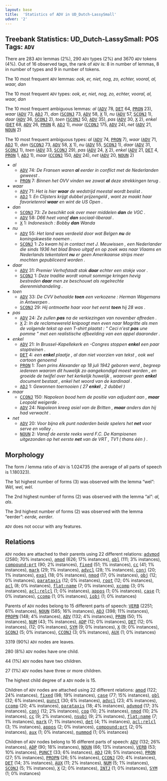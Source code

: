 ```yaml
---
layout: base
title:  'Statistics of ADV in UD_Dutch-LassySmall'
udver: '2'
---
```


## Treebank Statistics: UD_Dutch-LassySmall: POS Tags: `ADV`

There are 283 `ADV` lemmas (2%), 290 `ADV` types (2%) and 3670 `ADV` tokens (4%).
Out of 16 observed tags, the rank of `ADV` is: 8 in number of lemmas, 8 in number of types and 9 in number of tokens.

The 10 most frequent `ADV` lemmas: <em>ook, er, niet, nog, zo, echter, vooral, al, waar, dan</em>

The 10 most frequent `ADV` types:  <em>ook, er, niet, nog, zo, echter, vooral, al, waar, dan</em>

The 10 most frequent ambiguous lemmas: <em>al</em> (<tt><a href="nl_lassysmall-pos-ADV.html">ADV</a></tt> 78, <tt><a href="nl_lassysmall-pos-DET.html">DET</a></tt> 64, <tt><a href="nl_lassysmall-pos-PRON.html">PRON</a></tt> 23), <em>waar</em> (<tt><a href="nl_lassysmall-pos-ADV.html">ADV</a></tt> 73, <tt><a href="nl_lassysmall-pos-ADJ.html">ADJ</a></tt> 7), <em>dan</em> (<tt><a href="nl_lassysmall-pos-SCONJ.html">SCONJ</a></tt> 73, <tt><a href="nl_lassysmall-pos-ADV.html">ADV</a></tt> 58, <tt><a href="nl_lassysmall-pos-X.html">X</a></tt> 1), <em>nu</em> (<tt><a href="nl_lassysmall-pos-ADV.html">ADV</a></tt> 57, <tt><a href="nl_lassysmall-pos-SCONJ.html">SCONJ</a></tt> 1), <em>daar</em> (<tt><a href="nl_lassysmall-pos-ADV.html">ADV</a></tt> 36, <tt><a href="nl_lassysmall-pos-SCONJ.html">SCONJ</a></tt> 2), <em>toen</em> (<tt><a href="nl_lassysmall-pos-SCONJ.html">SCONJ</a></tt> 50, <tt><a href="nl_lassysmall-pos-ADV.html">ADV</a></tt> 35), <em>pas</em> (<tt><a href="nl_lassysmall-pos-ADV.html">ADV</a></tt> 30, <tt><a href="nl_lassysmall-pos-X.html">X</a></tt> 2), <em>enkel</em> (<tt><a href="nl_lassysmall-pos-DET.html">DET</a></tt> 68, <tt><a href="nl_lassysmall-pos-ADV.html">ADV</a></tt> 26, <tt><a href="nl_lassysmall-pos-PRON.html">PRON</a></tt> 8, <tt><a href="nl_lassysmall-pos-ADJ.html">ADJ</a></tt> 1), <em>maar</em> (<tt><a href="nl_lassysmall-pos-CCONJ.html">CCONJ</a></tt> 175, <tt><a href="nl_lassysmall-pos-ADV.html">ADV</a></tt> 24), <em>net</em> (<tt><a href="nl_lassysmall-pos-ADV.html">ADV</a></tt> 21, <tt><a href="nl_lassysmall-pos-NOUN.html">NOUN</a></tt> 2)

The 10 most frequent ambiguous types:  <em>al</em> (<tt><a href="nl_lassysmall-pos-ADV.html">ADV</a></tt> 74, <tt><a href="nl_lassysmall-pos-PRON.html">PRON</a></tt> 7), <em>waar</em> (<tt><a href="nl_lassysmall-pos-ADV.html">ADV</a></tt> 71, <tt><a href="nl_lassysmall-pos-ADJ.html">ADJ</a></tt> 1), <em>dan</em> (<tt><a href="nl_lassysmall-pos-SCONJ.html">SCONJ</a></tt> 73, <tt><a href="nl_lassysmall-pos-ADV.html">ADV</a></tt> 58, <tt><a href="nl_lassysmall-pos-X.html">X</a></tt> 1), <em>nu</em> (<tt><a href="nl_lassysmall-pos-ADV.html">ADV</a></tt> 55, <tt><a href="nl_lassysmall-pos-SCONJ.html">SCONJ</a></tt> 1), <em>daar</em> (<tt><a href="nl_lassysmall-pos-ADV.html">ADV</a></tt> 31, <tt><a href="nl_lassysmall-pos-SCONJ.html">SCONJ</a></tt> 1), <em>toen</em> (<tt><a href="nl_lassysmall-pos-ADV.html">ADV</a></tt> 33, <tt><a href="nl_lassysmall-pos-SCONJ.html">SCONJ</a></tt> 29), <em>pas</em> (<tt><a href="nl_lassysmall-pos-ADV.html">ADV</a></tt> 24, <tt><a href="nl_lassysmall-pos-X.html">X</a></tt> 2), <em>enkel</em> (<tt><a href="nl_lassysmall-pos-ADV.html">ADV</a></tt> 21, <tt><a href="nl_lassysmall-pos-DET.html">DET</a></tt> 4, <tt><a href="nl_lassysmall-pos-PRON.html">PRON</a></tt> 1, <tt><a href="nl_lassysmall-pos-ADJ.html">ADJ</a></tt> 1), <em>maar</em> (<tt><a href="nl_lassysmall-pos-CCONJ.html">CCONJ</a></tt> 150, <tt><a href="nl_lassysmall-pos-ADV.html">ADV</a></tt> 24), <em>net</em> (<tt><a href="nl_lassysmall-pos-ADV.html">ADV</a></tt> 20, <tt><a href="nl_lassysmall-pos-NOUN.html">NOUN</a></tt> 2)


* <em>al</em>
  * <tt><a href="nl_lassysmall-pos-ADV.html">ADV</a></tt> 74: <em>De Fransen waren <b>al</b> eerder in conflict met de Nederlanden geweest .</em>
  * <tt><a href="nl_lassysmall-pos-PRON.html">PRON</a></tt> 7: <em>Binnen het OVV vinden we zowat <b>al</b> deze strekkingen terug .</em>
* <em>waar</em>
  * <tt><a href="nl_lassysmall-pos-ADV.html">ADV</a></tt> 71: <em>Het is hier <b>waar</b> de wedstrijd meestal wordt beslist .</em>
  * <tt><a href="nl_lassysmall-pos-ADJ.html">ADJ</a></tt> 1: <em>En Clijsters krijgt dubbel prijzengeld , want ze maakt haar favorietenrol <b>waar</b> en wint de US Open .</em>
* <em>dan</em>
  * <tt><a href="nl_lassysmall-pos-SCONJ.html">SCONJ</a></tt> 73: <em>Ze beschikt ook over meer middelen <b>dan</b> de VGC .</em>
  * <tt><a href="nl_lassysmall-pos-ADV.html">ADV</a></tt> 58: <em>D66 heet vanaf <b>dan</b> sociaal-liberaal .</em>
  * <tt><a href="nl_lassysmall-pos-X.html">X</a></tt> 1: <em>Indonesisch : Bobby <b>dan</b> Wanda</em>
* <em>nu</em>
  * <tt><a href="nl_lassysmall-pos-ADV.html">ADV</a></tt> 55: <em>Het land was verdeeld door wat Belgen <b>nu</b> de koningskwestie noemen .</em>
  * <tt><a href="nl_lassysmall-pos-SCONJ.html">SCONJ</a></tt> 1: <em>Zo kwam hij in contact met J. Meuwissen , een Nederlander die sinds 1936 het blad Bravo uitgaf en op zoek was naar Vlaams en Nederlands tekentalent <b>nu</b> er geen Amerikaanse strips meer mochten gepubliceerd worden .</em>
* <em>daar</em>
  * <tt><a href="nl_lassysmall-pos-ADV.html">ADV</a></tt> 31: <em>Premier Verhofstadt stak <b>daar</b> echter een stokje voor .</em>
  * <tt><a href="nl_lassysmall-pos-SCONJ.html">SCONJ</a></tt> 1: <em>Deze traditie wordt vanuit sommige kringen hevig bestreden <b>daar</b> men ze beschouwt als regelrechte dierenmishandeling .</em>
* <em>toen</em>
  * <tt><a href="nl_lassysmall-pos-ADV.html">ADV</a></tt> 33: <em>De CVV behaalde <b>toen</b> een verkozene : Herman Wagemans in Antwerpen .</em>
  * <tt><a href="nl_lassysmall-pos-SCONJ.html">SCONJ</a></tt> 29: <em>Hij ontmoette haar voor het eerst <b>toen</b> hij 28 was .</em>
* <em>pas</em>
  * <tt><a href="nl_lassysmall-pos-ADV.html">ADV</a></tt> 24: <em>Ze zullen <b>pas</b> na de verkiezingen van november aftreden .</em>
  * <tt><a href="nl_lassysmall-pos-X.html">X</a></tt> 2: <em>In de reclamewereld knipoogt men even naar Magritte als men de volgende tekst op een T-shirt plaatst : " Ceci n'est <b>pas</b> une pomme " met een realistische afbeelding van een appel daaronder .</em>
* <em>enkel</em>
  * <tt><a href="nl_lassysmall-pos-ADV.html">ADV</a></tt> 21: <em>In Brussel-Kapellekerk en -Congres stoppen <b>enkel</b> een paar stoptreinen .</em>
  * <tt><a href="nl_lassysmall-pos-DET.html">DET</a></tt> 4: <em>een <b>enkel</b> plaatje , al dan niet voorzien van tekst , ook wel cartoon genoemd</em>
  * <tt><a href="nl_lassysmall-pos-PRON.html">PRON</a></tt> 1: <em>Toen prins Alexander op 18 juli 1942 geboren werd , begreep iedereen waarom dit huwelijk zo aangekondigd moest worden , en groeide de twijfel over het kerkelijk huwelijk , waarover geen <b>enkel</b> document bestaat , enkel het woord van de kardinaal .</em>
  * <tt><a href="nl_lassysmall-pos-ADJ.html">ADJ</a></tt> 1: <em>Gewonnen toernooien ( 27 <b>enkel</b> , 2 dubbel )</em>
* <em>maar</em>
  * <tt><a href="nl_lassysmall-pos-CCONJ.html">CCONJ</a></tt> 150: <em>Napoleon bood hem de positie van adjudant aan , <b>maar</b> Leopold weigerde .</em>
  * <tt><a href="nl_lassysmall-pos-ADV.html">ADV</a></tt> 24: <em>Napoleon kreeg asiel van de Britten , <b>maar</b> anders dan hij had verwacht .</em>
* <em>net</em>
  * <tt><a href="nl_lassysmall-pos-ADV.html">ADV</a></tt> 20: <em>Voor bijna elk punt naderden beide spelers het <b>net</b> voor serve en volley .</em>
  * <tt><a href="nl_lassysmall-pos-NOUN.html">NOUN</a></tt> 2: <em>Vanaf de eerste reeks werd F.C. De Kampioenen uitgezonden op het eerste <b>net</b> van de VRT , TV1 ( thans één ) .</em>

## Morphology

The form / lemma ratio of `ADV` is 1.024735 (the average of all parts of speech is 1.180323).

The 1st highest number of forms (3) was observed with the lemma “wel”: <em>Wél, wel, wèl</em>.

The 2nd highest number of forms (2) was observed with the lemma “al”: <em>al, als</em>.

The 3rd highest number of forms (2) was observed with the lemma “eerder”: <em>eerde, eerder</em>.

`ADV` does not occur with any features.


## Relations

`ADV` nodes are attached to their parents using 22 different relations: <tt><a href="nl_lassysmall-dep-advmod.html">advmod</a></tt> (2580; 70% instances), <tt><a href="nl_lassysmall-dep-amod.html">amod</a></tt> (626; 17% instances), <tt><a href="nl_lassysmall-dep-obl.html">obl</a></tt> (111; 3% instances), <tt><a href="nl_lassysmall-dep-compound-prt.html">compound:prt</a></tt> (90; 2% instances), <tt><a href="nl_lassysmall-dep-fixed.html">fixed</a></tt> (51; 1% instances), <tt><a href="nl_lassysmall-dep-cc.html">cc</a></tt> (41; 1% instances), <tt><a href="nl_lassysmall-dep-mark.html">mark</a></tt> (29; 1% instances), <tt><a href="nl_lassysmall-dep-advcl.html">advcl</a></tt> (28; 1% instances), <tt><a href="nl_lassysmall-dep-conj.html">conj</a></tt> (20; 1% instances), <tt><a href="nl_lassysmall-dep-expl.html">expl</a></tt> (18; 0% instances), <tt><a href="nl_lassysmall-dep-nmod.html">nmod</a></tt> (17; 0% instances), <tt><a href="nl_lassysmall-dep-obj.html">obj</a></tt> (12; 0% instances), <tt><a href="nl_lassysmall-dep-parataxis.html">parataxis</a></tt> (12; 0% instances), <tt><a href="nl_lassysmall-dep-root.html">root</a></tt> (12; 0% instances), <tt><a href="nl_lassysmall-dep-acl.html">acl</a></tt> (8; 0% instances), <tt><a href="nl_lassysmall-dep-flat-name.html">flat:name</a></tt> (7; 0% instances), <tt><a href="nl_lassysmall-dep-xcomp.html">xcomp</a></tt> (3; 0% instances), <tt><a href="nl_lassysmall-dep-acl-relcl.html">acl:relcl</a></tt> (1; 0% instances), <tt><a href="nl_lassysmall-dep-appos.html">appos</a></tt> (1; 0% instances), <tt><a href="nl_lassysmall-dep-case.html">case</a></tt> (1; 0% instances), <tt><a href="nl_lassysmall-dep-ccomp.html">ccomp</a></tt> (1; 0% instances), <tt><a href="nl_lassysmall-dep-iobj.html">iobj</a></tt> (1; 0% instances)

Parents of `ADV` nodes belong to 15 different parts of speech: <tt><a href="nl_lassysmall-pos-VERB.html">VERB</a></tt> (2251; 61% instances), <tt><a href="nl_lassysmall-pos-NOUN.html">NOUN</a></tt> (585; 16% instances), <tt><a href="nl_lassysmall-pos-ADJ.html">ADJ</a></tt> (398; 11% instances), <tt><a href="nl_lassysmall-pos-PROPN.html">PROPN</a></tt> (148; 4% instances), <tt><a href="nl_lassysmall-pos-ADV.html">ADV</a></tt> (132; 4% instances), <tt><a href="nl_lassysmall-pos-PRON.html">PRON</a></tt> (50; 1% instances), <tt><a href="nl_lassysmall-pos-NUM.html">NUM</a></tt> (43; 1% instances), <tt><a href="nl_lassysmall-pos-ADP.html">ADP</a></tt> (12; 0% instances), <tt><a href="nl_lassysmall-pos-DET.html">DET</a></tt> (12; 0% instances),  (12; 0% instances), <tt><a href="nl_lassysmall-pos-SYM.html">SYM</a></tt> (9; 0% instances), <tt><a href="nl_lassysmall-pos-X.html">X</a></tt> (9; 0% instances), <tt><a href="nl_lassysmall-pos-SCONJ.html">SCONJ</a></tt> (5; 0% instances), <tt><a href="nl_lassysmall-pos-CCONJ.html">CCONJ</a></tt> (3; 0% instances), <tt><a href="nl_lassysmall-pos-AUX.html">AUX</a></tt> (1; 0% instances)

3319 (90%) `ADV` nodes are leaves.

280 (8%) `ADV` nodes have one child.

44 (1%) `ADV` nodes have two children.

27 (1%) `ADV` nodes have three or more children.

The highest child degree of a `ADV` node is 15.

Children of `ADV` nodes are attached using 22 different relations: <tt><a href="nl_lassysmall-dep-amod.html">amod</a></tt> (122; 24% instances), <tt><a href="nl_lassysmall-dep-fixed.html">fixed</a></tt> (98; 19% instances), <tt><a href="nl_lassysmall-dep-case.html">case</a></tt> (77; 15% instances), <tt><a href="nl_lassysmall-dep-obl.html">obl</a></tt> (32; 6% instances), <tt><a href="nl_lassysmall-dep-punct.html">punct</a></tt> (30; 6% instances), <tt><a href="nl_lassysmall-dep-advcl.html">advcl</a></tt> (23; 4% instances), <tt><a href="nl_lassysmall-dep-ccomp.html">ccomp</a></tt> (20; 4% instances), <tt><a href="nl_lassysmall-dep-parataxis.html">parataxis</a></tt> (18; 4% instances), <tt><a href="nl_lassysmall-dep-advmod.html">advmod</a></tt> (17; 3% instances), <tt><a href="nl_lassysmall-dep-conj.html">conj</a></tt> (12; 2% instances), <tt><a href="nl_lassysmall-dep-cop.html">cop</a></tt> (10; 2% instances), <tt><a href="nl_lassysmall-dep-nmod.html">nmod</a></tt> (10; 2% instances), <tt><a href="nl_lassysmall-dep-cc.html">cc</a></tt> (9; 2% instances), <tt><a href="nl_lassysmall-dep-nsubj.html">nsubj</a></tt> (9; 2% instances), <tt><a href="nl_lassysmall-dep-flat-name.html">flat:name</a></tt> (7; 1% instances), <tt><a href="nl_lassysmall-dep-mark.html">mark</a></tt> (7; 1% instances), <tt><a href="nl_lassysmall-dep-det.html">det</a></tt> (4; 1% instances), <tt><a href="nl_lassysmall-dep-acl-relcl.html">acl:relcl</a></tt> (3; 1% instances), <tt><a href="nl_lassysmall-dep-appos.html">appos</a></tt> (2; 0% instances), <tt><a href="nl_lassysmall-dep-compound-prt.html">compound:prt</a></tt> (2; 0% instances), <tt><a href="nl_lassysmall-dep-aux.html">aux</a></tt> (1; 0% instances), <tt><a href="nl_lassysmall-dep-nummod.html">nummod</a></tt> (1; 0% instances)

Children of `ADV` nodes belong to 16 different parts of speech: <tt><a href="nl_lassysmall-pos-ADV.html">ADV</a></tt> (132; 26% instances), <tt><a href="nl_lassysmall-pos-ADP.html">ADP</a></tt> (90; 18% instances), <tt><a href="nl_lassysmall-pos-NOUN.html">NOUN</a></tt> (66; 13% instances), <tt><a href="nl_lassysmall-pos-VERB.html">VERB</a></tt> (53; 10% instances), <tt><a href="nl_lassysmall-pos-PUNCT.html">PUNCT</a></tt> (33; 6% instances), <tt><a href="nl_lassysmall-pos-ADJ.html">ADJ</a></tt> (28; 5% instances), <tt><a href="nl_lassysmall-pos-PRON.html">PRON</a></tt> (27; 5% instances), <tt><a href="nl_lassysmall-pos-PROPN.html">PROPN</a></tt> (26; 5% instances), <tt><a href="nl_lassysmall-pos-CCONJ.html">CCONJ</a></tt> (20; 4% instances), <tt><a href="nl_lassysmall-pos-DET.html">DET</a></tt> (14; 3% instances), <tt><a href="nl_lassysmall-pos-AUX.html">AUX</a></tt> (11; 2% instances), <tt><a href="nl_lassysmall-pos-NUM.html">NUM</a></tt> (5; 1% instances), <tt><a href="nl_lassysmall-pos-SCONJ.html">SCONJ</a></tt> (5; 1% instances), <tt><a href="nl_lassysmall-pos-X.html">X</a></tt> (2; 0% instances), <tt><a href="nl_lassysmall-pos-INTJ.html">INTJ</a></tt> (1; 0% instances), <tt><a href="nl_lassysmall-pos-SYM.html">SYM</a></tt> (1; 0% instances)

